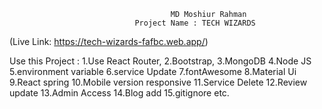                                         MD Moshiur Rahman
                                Project Name : TECH WIZARDS
(Live Link: https://tech-wizards-fafbc.web.app/)

Use this Project :
1.Use React Router,
2.Bootstrap,
3.MongoDB
4.Node JS
5.environment variable
6.service Update
7.fontAwesome
8.Material Ui
9.React spring
10.Mobile version responsive
11.Service Delete
12.Review update
13.Admin Access
14.Blog add
15.gitignore etc.